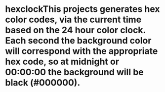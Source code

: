 # hexclockThis projects generates hex color codes, via the current time based on the 24 hour color clock. Each second the background color will correspond with the appropriate hex code, so at midnight or 00:00:00 the background will be black (#000000).
